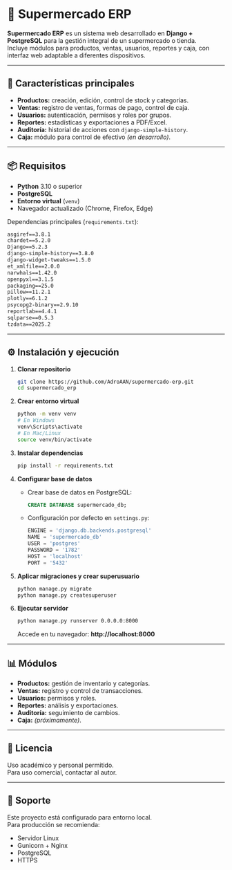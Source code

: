 # 🛒 Supermercado ERP

**Supermercado ERP** es un sistema web desarrollado en **Django + PostgreSQL** para la gestión integral de un supermercado o tienda.  
Incluye módulos para productos, ventas, usuarios, reportes y caja, con interfaz web adaptable a diferentes dispositivos.

---

## 🚀 Características principales
- **Productos:** creación, edición, control de stock y categorías.
- **Ventas:** registro de ventas, formas de pago, control de caja.
- **Usuarios:** autenticación, permisos y roles por grupos.
- **Reportes:** estadísticas y exportaciones a PDF/Excel.
- **Auditoría:** historial de acciones con `django-simple-history`.
- **Caja:** módulo para control de efectivo *(en desarrollo)*.

---

## 📦 Requisitos
- **Python** 3.10 o superior  
- **PostgreSQL**  
- **Entorno virtual** (`venv`)  
- Navegador actualizado (Chrome, Firefox, Edge)

Dependencias principales (`requirements.txt`):
```txt
asgiref==3.8.1
chardet==5.2.0
Django==5.2.3
django-simple-history==3.8.0
django-widget-tweaks==1.5.0
et_xmlfile==2.0.0
narwhals==1.42.0
openpyxl==3.1.5
packaging==25.0
pillow==11.2.1
plotly==6.1.2
psycopg2-binary==2.9.10
reportlab==4.4.1
sqlparse==0.5.3
tzdata==2025.2
```

---

## ⚙️ Instalación y ejecución

1. **Clonar repositorio**
   ```bash
   git clone https://github.com/AdroAAN/supermercado-erp.git
   cd supermercado_erp
   ```

2. **Crear entorno virtual**
   ```bash
   python -m venv venv
   # En Windows
   venv\Scripts\activate
   # En Mac/Linux
   source venv/bin/activate
   ```

3. **Instalar dependencias**
   ```bash
   pip install -r requirements.txt
   ```

4. **Configurar base de datos**
   - Crear base de datos en PostgreSQL:
     ```sql
     CREATE DATABASE supermercado_db;
     ```
   - Configuración por defecto en `settings.py`:
     ```python
     ENGINE = 'django.db.backends.postgresql'
     NAME = 'supermercado_db'
     USER = 'postgres'
     PASSWORD = '1782'
     HOST = 'localhost'
     PORT = '5432'
     ```

5. **Aplicar migraciones y crear superusuario**
   ```bash
   python manage.py migrate
   python manage.py createsuperuser
   ```

6. **Ejecutar servidor**
   ```bash
   python manage.py runserver 0.0.0.0:8000
   ```
   Accede en tu navegador: **http://localhost:8000**

---

## 📊 Módulos
- **Productos:** gestión de inventario y categorías.
- **Ventas:** registro y control de transacciones.
- **Usuarios:** permisos y roles.
- **Reportes:** análisis y exportaciones.
- **Auditoría:** seguimiento de cambios.
- **Caja:** *(próximamente)*.

---

## 📄 Licencia
Uso académico y personal permitido.  
Para uso comercial, contactar al autor.

---

## 🤝 Soporte
Este proyecto está configurado para entorno local.  
Para producción se recomienda:
- Servidor Linux
- Gunicorn + Nginx
- PostgreSQL
- HTTPS
